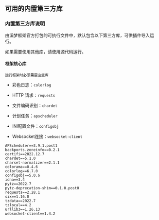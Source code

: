 ## 可用的内置第三方库

### 内置第三方库说明
由溪梦框架官方打包的可执行文件中，默认包含以下第三方库，可供插件导入运行。

如果需要使用其他库，请使用源代码运行。

#### 框架核心库
`运行框架时必须需要这些库`

- 彩色日志：`colorlog`

- HTTP 请求：`requests`

- 文件编码识别：`chardet`

- 计划任务：`apscheduler`

- INI配置文件：`configobj`

- Websocket连接：`websocket-client`

```
APScheduler==3.9.1.post1
backports.zoneinfo==0.2.1
certifi==2022.12.7
chardet==5.1.0
charset-normalizer==2.1.1
colorama==0.4.6
colorlog==6.7.0
configobj==5.0.6
idna==3.4
pytz==2022.7
pytz-deprecation-shim==0.1.0.post0
requests==2.28.1
six==1.16.0
tzdata==2022.7
tzlocal==4.2
urllib3==1.26.13
websocket-client==1.4.2
```
